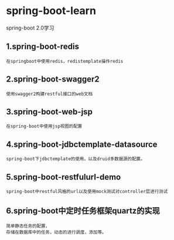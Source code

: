 # spring-boot-learn
spring-boot 2.0学习

## 1.spring-boot-redis
	在springboot中使用redis，redistemplate操作redis

## 2.spring-boot-swagger2
	使用swagger2构建restful接口的web文档

## 3.spring-boot-web-jsp
	在spring-boot中使用jsp视图的配置

## 4.spring-boot-jdbctemplate-datasource
	spring-boot下jdbctemplate的使用，以及druid多数据源的配置。
	
## 5.spring-boot-restfulurl-demo
    spring-boot中restful风格的url以及使用mock测试对controller层进行测试

## 6.spring-boot中定时任务框架quartz的实现
    简单静态任务的配置，
    存储在数据库中的任务，动态的进行调度，添加等。
    
    
